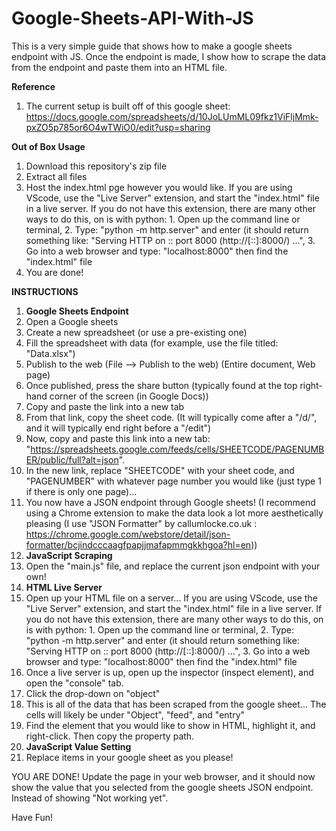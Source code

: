 # Google-Sheets-API-With-JS
This is a very simple guide that shows how to make a google sheets endpoint with JS. Once the endpoint is made, I show how to scrape the data from the endpoint and paste them into an HTML file.

**Reference**
1. The current setup is built off of this google sheet: https://docs.google.com/spreadsheets/d/10JoLUmML09fkz1ViFljMmk-pxZO5p785or6O4wTWiO0/edit?usp=sharing

**Out of Box Usage**
1. Download this repository's zip file
2. Extract all files
3. Host the index.html pge however you would like. If you are using VScode, use the "Live Server" extension, and start the "index.html" file in a live server. If you do not have this extension, there are many other ways to do this, on is with python: 1. Open up the command line or terminal, 2. Type: "python -m http.server" and enter (it should return something like: "Serving HTTP on :: port 8000 (http://[::]:8000/) ...", 3. Go into a web browser and type: "localhost:8000" then find the "index.html" file
4. You are done!

**INSTRUCTIONS**
1. **Google Sheets Endpoint**
  2. Open a Google sheets
  3. Create a new spreadsheet (or use a pre-existing one)
  4. Fill the spreadsheet with data (for example, use the file titled: "Data.xlsx")
  5. Publish to the web (File --> Publish to the web) (Entire document, Web page)
  6. Once published, press the share button (typically found at the top right-hand corner of the screen (in Google Docs))
  7. Copy and paste the link into a new tab
  8. From that link, copy the sheet code. (It will typically come after a "/d/", and it will typically end right before a "/edit")
  9. Now, copy and paste this link into a new tab: "https://spreadsheets.google.com/feeds/cells/SHEETCODE/PAGENUMBER/public/full?alt=json".
  10. In the new link, replace "SHEETCODE" with your sheet code, and "PAGENUMBER" with whatever page number you would like (just type 1 if there is only one page)... 
  11. You now have a JSON endpoint through Google sheets! (I recommend using a Chrome extension to make the data look a lot more aesthetically pleasing (I use "JSON Formatter" by callumlocke.co.uk : https://chrome.google.com/webstore/detail/json-formatter/bcjindcccaagfpapjjmafapmmgkkhgoa?hl=en))
12. **JavaScript Scraping**
  13. Open the "main.js" file, and replace the current json endpoint with your own!
14. **HTML Live Server**
  15. Open up your HTML file on a server... If you are using VScode, use the "Live Server" extension, and start the "index.html" file in a live server. If you do not have this extension, there are many other ways to do this, on is with python: 1. Open up the command line or terminal, 2. Type: "python -m http.server" and enter (it should return something like: "Serving HTTP on :: port 8000 (http://[::]:8000/) ...", 3. Go into a web browser and type: "localhost:8000" then find the "index.html" file
  16. Once a live server is up, open up the inspector (inspect element), and open the "console" tab.
  17. Click the drop-down on "object"
  18. This is all of the data that has been scraped from the google sheet... The cells will likely be under "Object", "feed", and "entry"
  19. Find the element that you would like to show in HTML, highlight it, and right-click. Then copy the property path.
20. **JavaScript Value Setting**
  21. Replace items in your google sheet as you please!

  YOU ARE DONE! Update the page in your web browser, and it should now show the value that you selected from the google sheets JSON endpoint. Instead of showing "Not working yet". 
  
  Have Fun!
